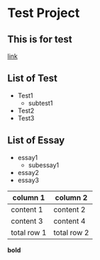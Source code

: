 # Test Project
## This is for test

[link](https://github.com/samebere93)

## List of Test
* Test1
    * subtest1
* Test2
* Test3

## List of Essay
+ essay1
    + subessay1
+ essay2
+ essay3

| column 1 | column 2 |
| --------- | -------- |
| content 1 | content 2 |
| content 3 | content 4 |
| total row 1 | total row 2|


**bold**
